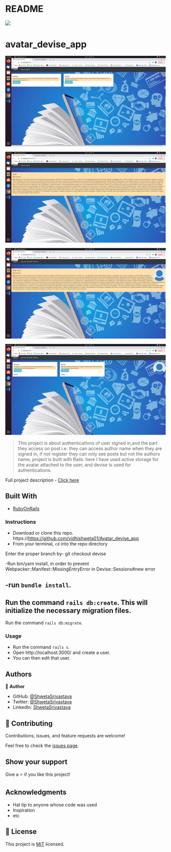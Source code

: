 # README

![](https://img.shields.io/badge/Microverse-blueviolet)

# avatar_devise_app

![Screenshot1.png](./app/assets/images/Screenshot1.png)

![Screenshot2.png](./app/assets/images/Screenshot2.png)

![Screenshot3.png](./app/assets/images/Screenshot3.png)

![Screenshot4.png](./app/assets/images/Screenshot4.png)

> This project is about authentications of user signed in,and the part they access on post i.e. they can access author name when they are signed in, if not register they can only see posts but not the authors name, project is built with Rails.
  here I have used active storage for the avatar attached to the user, and devise is used for authentications.

Full project description - [Click here](https://www.theodinproject.com/courses/ruby-on-rails/lessons/authentication)

## Built With
- [RubyOnRails](https://rubyonrails.org/)

### Instructions

- Download or clone this repo.
https://https://github.com/vidhishweta01/Avatar_devise_app
- From your terminal, `cd` into the repo directory

Enter the proper branch by-
 git checkout devise

 -Run bin/yarn install, in order to prevent Webpacker::Manifest::MissingEntryError in Devise::Sessions#new error

-run `bundle install`.
- 
Run the command `rails db:create`. This will initialize the necessary migration files.
-
 Run the command `rails db:migrate`.

### Usage

- Run the command `rails s`.
- Open http://localhost:3000/ and create a user. 
- You can then edit that user.

## Authors

👤 **Author**

- GitHub: [@ShwetaSrivastava](https://github.com/vidhishweta01)
- Twitter: [@ShwetaSrivastava](https://twitter.com/vidhishweta01)
- LinkedIn: [ShwetaSrivastava](https://www.linkedin.com/in/vidhishweta01/)

## 🤝 Contributing

Contributions, issues, and feature requests are welcome!

Feel free to check the [issues page](issues/).

## Show your support

Give a ⭐️ if you like this project!

## Acknowledgments

- Hat tip to anyone whose code was used
- Inspiration
- etc

## 📝 License

This project is [MIT](LICENSE) licensed.
